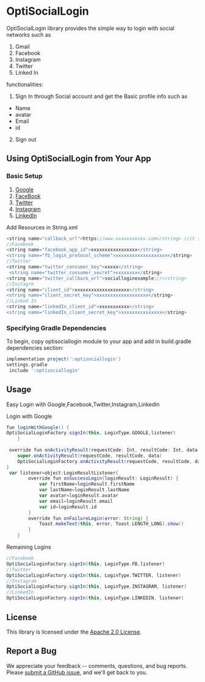 
# OptiSocialLogin
 OptiSocialLogin library provides the simple way to login with social networks such as 
1)	Gmail
2)	Facebook
3)	Instagram
4)	Twitter
5)	Linked In

functionalities:
1) Sign In through Social account and get the Basic profile info such as
- Name
- avatar
-	Email
- id

2) Sign out


## Using OptiSocialLogin from Your App
### Basic Setup
1) [Google](https://developers.google.com/identity/sign-in/android/start-integrating)
2) [FaceBook](https://developers.facebook.com/docs/facebook-login/android)
3) [Twitter](https://developer.twitter.com/en/portal/dashboard)
4) [Instagram](https://developers.facebook.com/docs/instagram-basic-display-api/getting-started)
5) [LinkedIn](https://www.linkedin.com/developers/apps )

Add Resources in String.xml
```groovy
<string name="callback_url">https://www.xxxxxxxxxxx.com</string> //it should be same as mentioned in developer console(Instagram ,LinkedIn)
//Facebook
<string name="facebook_app_id">xxxxxxxxxxxxxxxxx</string>
<string name="fb_login_protocol_scheme">xxxxxxxxxxxxxxxxxxx</string>
//Twitter
<string name="twitter_consumer_key">xxxxx</string>
 <string name="twitter_consumer_secret">xxxxxxxx</string>
<string name="twitter_callback_url">socialloginexample://</string>
//Instagrm
<string name="client_id">xxxxxxxxxxxxxxxxxxxx</string>
<string name="client_secret_key">xxxxxxxxxxxxxxxxxxx</string>
//Linked In
<string name="linkedIn_client_id">xxxxxxxxxxx</string>
<string name="linkedIn_client_secret_key">xxxxxxxxxxxxxxx</string>

 ```
### Specifying Gradle Dependencies

To begin, copy optisociallogin module to your app and add in build.gradle dependencies section:
```groovy
implementation project(':optisociallogin') 
settings.gradle
 include ':optisociallogin'
 ```
 ## Usage
 
Easy Login with Google,Facebook,Twitter,Instagram,LinkedIn

Login with Google
```groovy
fun loginWithGoogle() {
OptiSocialLoginFactory.signIn(this, LoginType.GOOGLE,listener)
    }
 
 override fun onActivityResult(requestCode: Int, resultCode: Int, data: Intent?) {
    super.onActivityResult(requestCode, resultCode, data)
    OptiSocialLoginFactory.onActivityResult(requestCode, resultCode, data)
}
 var listener=object:LoginResultListener{
        override fun onSuccessLogin(loginResult: LoginResult) {
            var firstName=loginResult.firstName
            var lastName=loginResult.lastName
            var avatar=loginResult.avatar
            var email=loginResult.email
            var id=loginResult.id
        }
        override fun onFailureLogin(error: String) {
            Toast.makeText(this, error, Toast.LENGTH_LONG).show()
        }
    }
```
 Remaining Logins
```groovy
//Facebook
OptiSocialLoginFactory.signIn(this, LoginType.FB,listener)
//Twitter
OptiSocialLoginFactory.signIn(this, LoginType.TWITTER, listener)
//Instagram
OptiSocialLoginFactory.signIn(this, LoginType.INSTAGRAM, listener)
//LinkedIn
OptiSocialLoginFactory.signIn(this, LoginType.LINKEDIN, listener)
```

## License

This library is licensed under the [Apache 2.0 License](./LICENSE).

## Report a Bug

We appreciate your feedback -- comments, questions, and bug reports. Please
[submit a GitHub issue](https://github.com/lalithaeswar/SocialLoginComponent/issues),
and we'll get back to you.
